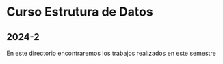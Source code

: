 # Curso Estrutura de Datos 
## 2024-2
En este directorio encontraremos los trabajos realizados en este semestre
